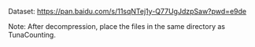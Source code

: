 Dataset: https://pan.baidu.com/s/11sqNTej1y-Q77UgJdzpSaw?pwd=e9de

Note: After decompression, place the files in the same directory as TunaCounting.​
